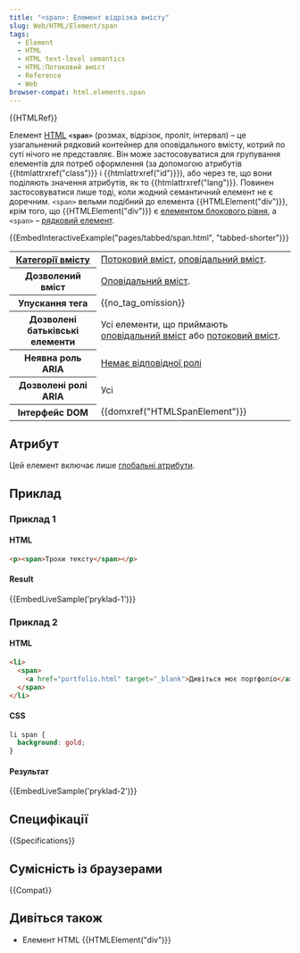 ```yaml
---
title: "<span>: Елемент відрізка вмісту"
slug: Web/HTML/Element/span
tags:
  - Element
  - HTML
  - HTML text-level semantics
  - HTML:Потоковий вміст
  - Reference
  - Web
browser-compat: html.elements.span
---
```


{{HTMLRef}}

Елемент [HTML](/uk/docs/Web/HTML) **`<span>`** (розмах, відрізок, проліт, інтервал) – це узагальнений рядковий контейнер для оповідального вмісту, котрий по суті нічого не представляє. Він може застосовуватися для групування елементів для потреб оформлення (за допомогою атрибутів {{htmlattrxref("class")}} і {{htmlattrxref("id")}}), або через те, що вони поділяють значення атрибутів, як то {{htmlattrxref("lang")}}. Повинен застосовуватися лише тоді, коли жодний семантичний елемент не є доречним. `<span>` вельми подібний до елемента {{HTMLElement("div")}}, крім того, що {{HTMLElement("div")}} є [елементом блокового рівня](/uk/docs/Web/HTML/Block-level_elements), а `<span>` – [рядковий елемент](/uk/docs/Web/HTML/Inline_elements).

{{EmbedInteractiveExample("pages/tabbed/span.html", "tabbed-shorter")}}

<table class="properties">
  <tbody>
    <tr>
      <th scope="row">
        <a href="/uk/docs/Web/Guide/HTML/Content_categories"
          >Категорії вмісту</a
        >
      </th>
      <td>
        <a href="/uk/docs/Web/Guide/HTML/Content_categories#flow_content"
          >Потоковий вміст</a
        >,
        <a href="/uk/docs/Web/Guide/HTML/Content_categories#phrasing_content"
          >оповідальний вміст</a
        >.
      </td>
    </tr>
    <tr>
      <th scope="row">Дозволений вміст</th>
      <td>
        <a href="/uk/docs/Web/Guide/HTML/Content_categories#phrasing_content"
          >Оповідальний вміст</a
        >.
      </td>
    </tr>
    <tr>
      <th scope="row">Упускання тега</th>
      <td>{{no_tag_omission}}</td>
    </tr>
    <tr>
      <th scope="row">Дозволені батьківські елементи</th>
      <td>
        Усі елементи, що приймають
        <a href="/uk/docs/Web/Guide/HTML/Content_categories#phrasing_content"
          >оповідальний вміст</a
        > або
        <a href="/uk/docs/Web/Guide/HTML/Content_categories#flow_content"
          >потоковий вміст</a
        >.
      </td>
    </tr>
    <tr>
      <th scope="row">Неявна роль ARIA</th>
      <td>
        <a href="https://www.w3.org/TR/html-aria/#dfn-no-corresponding-role"
          >Немає відповідної ролі</a
        >
      </td>
    </tr>
    <tr>
      <th scope="row">Дозволені ролі ARIA</th>
      <td>Усі</td>
    </tr>
    <tr>
      <th scope="row">Інтерфейс DOM</th>
      <td>
        {{domxref("HTMLSpanElement")}}
      </td>
    </tr>
  </tbody>
</table>

## Атрибут

Цей елемент включає лише [глобальні атрибути](/uk/docs/Web/HTML/Global_attributes).

## Приклад

### Приклад 1

#### HTML

```html
<p><span>Трохи тексту</span></p>
```

#### Result

{{EmbedLiveSample('pryklad-1')}}

### Приклад 2

#### HTML

```html
<li>
  <span>
    <a href="portfolio.html" target="_blank">Дивіться моє портфоліо</a>
  </span>
</li>
```

#### CSS

```css
li span {
  background: gold;
}
```

#### Результат

{{EmbedLiveSample('pryklad-2')}}

## Специфікації

{{Specifications}}

## Сумісність із браузерами

{{Compat}}

## Дивіться також

- Елемент HTML {{HTMLElement("div")}}
